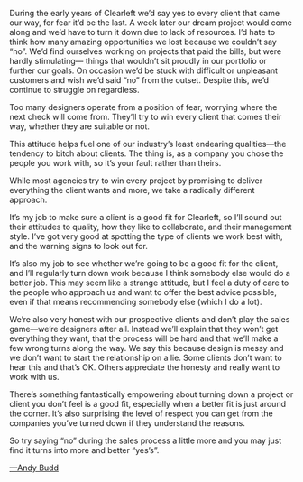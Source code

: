 

During the early years of Clearleft we’d say yes to every client that came our way, for fear it’d be the
last. A week later our dream project would come along and we’d have to turn it down due to lack of
resources. I’d hate to think how many amazing opportunities we lost because we couldn’t say “no”.
We’d find ourselves working on projects that paid the bills, but were hardly stimulating— things that
wouldn’t sit proudly in our portfolio or further our goals. On occasion we’d be stuck with difficult or
unpleasant customers and wish we’d said “no” from the outset. Despite this, we’d continue to struggle
on regardless.

Too many designers operate from a position of fear, worrying where the next check will come from. They’ll
try to win every client that comes their way, whether they are suitable or not.

This attitude helps fuel one of our industry’s least endearing qualities—the tendency to bitch about
clients. The thing is, as a company you chose the people you work with, so it’s your fault rather than
theirs.

While most agencies try to win every project by promising to deliver everything the client wants and more, we
take a radically different approach.

It’s my job to make sure a client is a good fit for Clearleft, so I’ll sound out their attitudes to
quality, how they like to collaborate, and their management style. I’ve got very good at spotting the type
of clients we work best with, and the warning signs to look out for.

It’s also my job to see whether we’re going to be a good fit for the client, and I’ll regularly turn
down work because I think somebody else would do a better job. This may seem like a strange attitude, but I
feel a duty of care to the people who approach us and want to offer the best advice possible, even if that
means recommending somebody else (which I do a lot).

We’re also very honest with our prospective clients and don’t play the sales game—we’re designers
after all. Instead we’ll explain that they won’t get everything they want, that the process will be hard
and that we’ll make a few wrong turns along the way. We say this because design is messy and we don’t want
to start the relationship on a lie. Some clients don’t want to hear this and that’s OK. Others appreciate
the honesty and really want to work with us.

There’s something fantastically empowering about turning down a project or client you don’t feel is a good
fit, especially when a better fit is just around the corner. It’s also surprising the level of respect you
can get from the companies you’ve turned down if they understand the reasons.

So try saying “no” during the sales process a little more and you may just find it turns into more and
better “yes’s”.   

[—Andy Budd](http://www.andybudd.com/)
